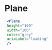 ---
---
# Plane

```jsx live
 <Plane
 height="100" 
 width="100" 
 color="grey" 
 ariaLabel="loading" 
 />
